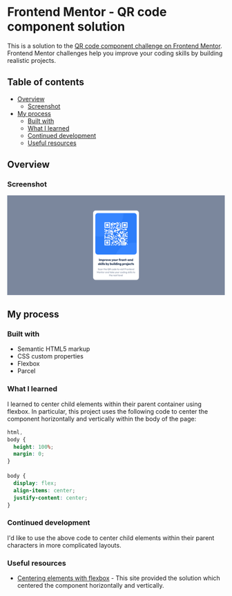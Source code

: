 # Frontend Mentor - QR code component solution

This is a solution to the [QR code component challenge on Frontend Mentor](https://www.frontendmentor.io/challenges/qr-code-component-iux_sIO_H). Frontend Mentor challenges help you improve your coding skills by building realistic projects.

## Table of contents

- [Overview](#overview)
  - [Screenshot](#screenshot)
- [My process](#my-process)
  - [Built with](#built-with)
  - [What I learned](#what-i-learned)
  - [Continued development](#continued-development)
  - [Useful resources](#useful-resources)

## Overview

### Screenshot

![Screenshot of completed project](./completed.png)

## My process

### Built with

- Semantic HTML5 markup
- CSS custom properties
- Flexbox
- Parcel

### What I learned

I learned to center child elements within their parent container using flexbox. In particular, this project uses the following code to center the component horizontally and vertically within the body of the page:

```css
html,
body {
  height: 100%;
  margin: 0;
}

body {
  display: flex;
  align-items: center;
  justify-content: center;
}
```

### Continued development

I'd like to use the above code to center child elements within their parent characters in more complicated layouts.

### Useful resources

- [Centering elements with flexbox](https://softauthor.com/css-how-to-center-a-div-horizontally-vertically/) - This site provided the solution which centered the component horizontally and vertically.
